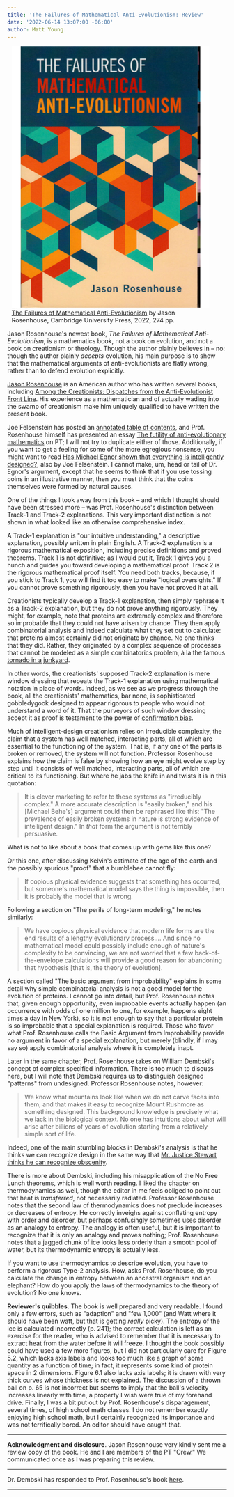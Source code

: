 ```yaml
---
title: 'The Failures of Mathematical Anti-Evolutionism: Review'
date: '2022-06-14 13:07:00 -06:00'
author: Matt Young
---
```


<figure class="on-the-left-side" style="margin-top: 10px; margin-right: 40px; margin-bottom: 10px; margin-left: 10px;">
<img src="/uploads/2022/Rosenhouse_Cover_Crop_660.jpg" alt="Book cover"/>
<figcaption><a href="https://www.cambridge.org/us/academic/subjects/life-sciences/evolutionary-biology/failures-mathematical-anti-evolutionism">The Failures of Mathematical Anti-Evolutionism</a> by Jason Rosenhouse, Cambridge University Press, 2022, 274 pp.
</figcaption>
</figure>

Jason Rosenhouse's newest book, <i>The Failures of Mathematical Anti-Evolutionism</i>, is a mathematics book, not a book on evolution, and not a book on creationism or theology. Though the author plainly believes in – no: though the author plainly <i>accepts</i> evolution, his main purpose is to show that the mathematical arguments of anti-evolutionists are flatly wrong, rather than to defend evolution explicitly.

<a href="https://en.wikipedia.org/wiki/Jason_Rosenhouse">Jason Rosenhouse</a> is an American author who has written several books, including <a href="https://oxford.universitypressscholarship.com/view/10.1093/acprof:osobl/9780199744633.001.0001/acprof-9780199744633">Among the Creationists: Dispatches from the Anti-Evolutionist Front Line</a>. His experience as a mathematician and of actually wading into the swamp of creationism make him uniquely qualified to have written the present book.

Joe Felsenstein has posted an <a href="https://pandasthumb.org/archives/2022/05/rosenhouse-on-mathematical-anti-evolutionism.html">annotated table of contents</a>, and Prof. Rosenhouse himself has presented an essay <a href="https://pandasthumb.org/archives/2022/05/futility-anti-evolutionary.html">The futility of anti-evolutionary mathematics</a> on PT; I will not try to duplicate either of those. Additionally, if you want to get a feeling for some of the more egregious nonsense, you might want to read <a href="https://pandasthumb.org/archives/2022/06/has-michael-egnor-shown-everything.html">Has Michael Egnor shown that everything is intelligently designed?</a>, also by Joe Felsenstein. I cannot make, um, head or tail of Dr. Egnor's argument, except that he seems to think that if you use tossing coins in an illustrative manner, then you must think that the coins themselves were formed by natural causes.

<!--more-->

One of the things I took away from this book – and which I thought should have been stressed more – was Prof. Rosenhouse's distinction between Track-1 and Track-2 explanations. This very important distinction is not shown in what looked like an otherwise comprehensive index.

A Track-1 explanation is "our intuitive understanding," a descriptive explanation, possibly written in plain English. A Track-2 explanation is a rigorous mathematical exposition, including precise definitions and proved theorems. Track 1 is not definitive; as I would put it, Track 1 gives you a hunch and guides you toward developing a mathematical proof. Track 2 is the rigorous mathematical proof itself. You need both tracks, because, if you stick to Track 1, you will find it too easy to make "logical oversights." If you cannot prove something rigorously, then you have not proved it at all.

Creationists typically develop a Track-1 explanation, then simply rephrase it as a Track-2 explanation, but they do not prove anything rigorously. They might, for example, note that proteins are extremely complex and therefore so improbable that they could not have arisen by chance. They then apply combinatorial analysis and indeed calculate what they set out to calculate: that proteins almost certainly did not originate by chance. No one thinks that they did. Rather, they originated by a complex sequence of processes that cannot be modeled as a simple combinatorics problem, à la the famous <a href="https://en.wikipedia.org/wiki/Junkyard_tornado">tornado in a junkyard</a>. 

In other words, the creationists' supposed Track-2 explanation is mere window dressing that repeats the Track-1 explanation using mathematical notation in place of words. Indeed, as we see as we progress through the book, all the creationists' mathematics, bar none, is sophisticated gobbledygook designed to appear rigorous to people who would not understand a word of it. That the purveyors of such window dressing accept it as proof is testament to the power of <a href="https://en.wikipedia.org/wiki/Confirmation_bias">confirmation bias</a>.

Much of intelligent-design creationism relies on irreducible complexity, the claim that a system has well matched, interacting parts, all of which are essential to the functioning of the system. That is, if any one of the parts is broken or removed, the system will not function. Professor Rosenhouse explains how the claim is false by showing how an eye might evolve step by step until it consists of well matched, interacting parts, all of which are critical to its functioning. But where he jabs the knife in and twists it is in this quotation:

<blockquote>It is clever marketing to refer to these systems as "irreducibly complex." A more accurate description is "easily broken," and his [Michael Behe's] argument could then be rephrased like this: "The prevalence of easily broken systems in nature is strong evidence of intelligent design." In <i>that</i> form the argument is not terribly persuasive.</blockquote>

What is not to like about a book that comes up with gems like this one?

Or this one, after discussing Kelvin's estimate of the age of the earth and the possibly spurious "proof" that a bumblebee cannot fly:

<blockquote>If copious physical evidence suggests that something has occurred, but someone's mathematical model says the thing is impossible, then it is probably the model that is wrong.</blockquote>

Following a section on "The perils of long-term modeling," he notes similarly:

<blockquote> We have copious physical evidence that modern life forms are the end results of a lengthy evolutionary process.… And since no mathematical model could possibly include enough of nature's complexity to be convincing, we are not worried that a few back-of-the-envelope calculations will provide a good reason for abandoning that hypothesis [that is, the theory of evolution].</blockquote> 

A section called "The basic argument from improbability" explains in some detail why simple combinatorial analysis is not a good model for the evolution of proteins. I cannot go into detail, but Prof. Rosenhouse notes that, given enough opportunity, even improbable events actually happen (an occurrence with odds of one million to one, for example, happens eight times a day in New York), so it is not enough to say that a particular protein is so improbable that a special explanation is required. Those who favor what Prof. Rosenhouse calls the Basic Argument from Improbability provide no argument in favor of a special explanation, but merely (blindly, if I may say so) apply combinatorial analysis where it is completely inapt.

Later in the same chapter, Prof. Rosenhouse takes on William Dembski's concept of complex specified information. There is too much to discuss here, but I will note that Dembski requires us to distinguish designed "patterns" from undesigned. Professor Rosenhouse notes, however:

<blockquote> We know what mountains look like when we do not carve faces into them, and that makes it easy to recognize Mount Rushmore as something designed. This background knowledge is precisely what we lack in the biological context. No one has intuitions about what will arise after billions of years of evolution starting from a relatively simple sort of life. </blockquote>

Indeed, one of the main stumbling blocks in Dembski's analysis is that he thinks we can recognize design in the same way that <a href="https://en.wikipedia.org/wiki/I_know_it_when_I_see_it">Mr. Justice Stewart thinks he can recognize obscenity</a>.

There is more about Dembski, including his misapplication of the No Free Lunch theorems, which is well worth reading. I liked the chapter on thermodynamics as well, though the editor in me feels obliged to point out that heat is <i>transferred</i>, not necessarily </i>radiated</i>. Professor Rosenhouse notes that the second law of thermodynamics does <i>not</i> preclude increases or decreases of entropy. He correctly inveighs against conflating entropy with order and disorder, but perhaps confusingly sometimes uses disorder as an analogy to entropy. The analogy is often useful, but it is important to recognize that it is only an analogy and proves nothing; Prof. Rosenhouse notes that a jagged chunk of ice looks less orderly than a smooth pool of water, but its thermodynamic entropy is actually less.

If you want to use thermodynamics to describe evolution, you have to perform a rigorous Type-2 analysis. How, asks Prof. Rosenhouse, do you calculate the change in entropy between an ancestral organism and an elephant? How do you apply the laws of thermodynamics to the theory of evolution? No one knows.

<strong>Reviewer's quibbles</strong>. The book is well prepared and very readable. I found only a few errors, such as "adaption" and "few 1,000" (and Watt where it should have been watt, but that is getting <i>really</i> picky). The entropy of the ice is calculated incorrectly (p. 241); the correct calculation is left as an exercise for the reader, who is advised to remember that it is necessary to extract heat from the water before it will freeze. I thought the book possibly could have used a few more figures, but I did not particularly care for Figure 5.2, which lacks axis labels and looks too much like a graph of some quantity as a function of time; in fact, it represents some kind of protein space in 2 dimensions. Figure 6.1 also lacks axis labels; it is drawn with very thick curves whose thickness is not explained. The discussion of a thrown ball on p. 65 is not incorrect but seems to imply that the ball's velocity increases linearly with time, a property I wish were true of my forehand drive. Finally, I was a bit put out by Prof. Rosenhouse's disparagement, several times, of high school math classes. I do not remember exactly enjoying high school math, but I certainly recognized its importance and was not terrifically bored. An editor should have caught that.

------

<strong>Acknowledgment and disclosure</strong>. Jason Rosenhouse very kindly sent me a review copy of the book. He and I are members of the PT "Crew." We communicated once as I was preparing this review.
                                                                                                                                                     
-----

Dr. Dembski has responded to Prof. Rosenhouse's book <a href="https://billdembski.com/intelligent-design/success-of-mathematics-in-advancing-intelligent-design/">here</a>.

-----
